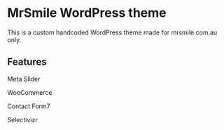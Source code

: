 MrSmile WordPress theme
===

This is a custom handcoded WordPress theme made for mrsmile.com.au only.

Features
---------------

Meta Slider

WooCommerce

Contact Form7

Selectivizr
